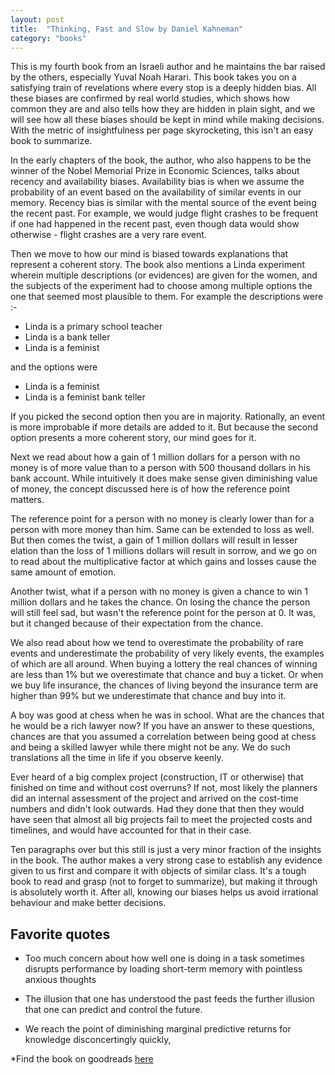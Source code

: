 ```yaml
---
layout: post
title:  "Thinking, Fast and Slow by Daniel Kahneman"
category: "books"
---
```

This is my fourth book from an Israeli author and he maintains the bar raised by the others, especially Yuval Noah Harari. This book takes you on a satisfying train of revelations where every stop is a deeply hidden bias. All these biases are confirmed by real world studies, which shows how common they are and also tells how they are hidden in plain sight, and we will see how all these biases should be kept in mind while making decisions. With the metric of insightfulness per page skyrocketing, this isn't an easy book to summarize.

In the early chapters of the book, the author, who also happens to be the winner of the Nobel Memorial Prize in Economic Sciences, talks about recency and availability biases. Availability bias is when we assume the probability of an event based on the availability of similar events in our memory. Recency bias is similar with the mental source of the event being the recent past. For example, we would judge flight crashes to be frequent if one had happened in the recent past, even though data would show otherwise - flight crashes are a very rare event.
 
Then we move to how our mind is biased towards explanations that represent a coherent story. The book also mentions a Linda experiment wherein multiple descriptions (or evidences) are given for the women, and the subjects of the experiment had to choose among multiple options the one that seemed most plausible to them. For example the descriptions were :-
 
- Linda is a primary school teacher
- Linda is a bank teller
- Linda is a feminist
 
and the options were
 
- Linda is a feminist
- Linda is a feminist bank teller
 
If you picked the second option then you are in majority. Rationally, an event is more improbable if more details are added to it. But because the second option presents a more coherent story, our mind goes for it.
 
Next we read about how a gain of 1 million dollars for a person with no money is of more value than to a person with 500 thousand dollars in his bank account. While intuitively it does make sense given diminishing value of money, the concept discussed here is of how the reference point matters.
 
The reference point for a person with no money is clearly lower than for a person with more money than him. Same can be extended to loss as well. But then comes the twist, a gain of 1 million dollars will result in lesser elation than the loss of 1 millions dollars will result in sorrow, and we go on to read about the multiplicative factor at which gains and losses cause the same amount of emotion.
 
Another twist, what if a person with no money is given a chance to win 1 million dollars and he takes the chance. On losing the chance the person will still feel sad, but wasn't the reference point for the person at 0. It was, but it changed because of their expectation from the chance.
 
We also read about how we tend to overestimate the probability of rare events and underestimate the probability of very likely events, the examples of which are all around. When buying a lottery the real chances of winning are less than 1% but we overestimate that chance and buy a ticket. Or when we buy life insurance, the chances of living beyond the insurance term are higher than 99% but we underestimate that chance and buy into it.
 
A boy was good at chess when he was in school. What are the chances that he would be a rich lawyer now? If you have an answer to these questions, chances are that you assumed a correlation between being good at chess and being a skilled lawyer while there might not be any. We do such translations all the time in life if you observe keenly.
 
Ever heard of a big complex project (construction, IT or otherwise) that finished on time and without cost overruns? If not, most likely the planners did an internal assessment of the project and arrived on the cost-time numbers and didn't look outwards. Had they done that then they would have seen that almost all big projects fail to meet the projected costs and timelines, and would have accounted for that in their case.
 
Ten paragraphs over but this still is just a very minor fraction of the insights in the book. The author makes a very strong case to establish any evidence given to us first and compare it with objects of similar class. It's a tough book to read and grasp (not to forget to summarize), but making it through is absolutely worth it. After all, knowing our biases helps us avoid irrational behaviour and make better decisions.


## Favorite quotes

- Too much concern about how well one is doing in a task sometimes disrupts performance by loading short-term memory with pointless anxious thoughts

- The illusion that one has understood the past feeds the further illusion that one can predict and control the future.

- We reach the point of diminishing marginal predictive returns for knowledge disconcertingly quickly,

*Find the book on goodreads [here](https://www.goodreads.com/book/show/13062120-thinking-fast-and-slow)